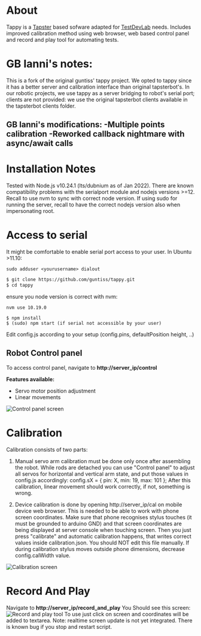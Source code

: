 # About
Tappy is a [Tapster](https://github.com/hugs/tapsterbot) based sofware adapted for [TestDevLab](http://testdevlab.com) needs.
Includes improved calibration method using web browser, web based control panel and record and play tool for automating tests.

# GB Ianni's notes:

This is a fork of the original guntiss' tappy project. We opted to tappy since it has a better server and calibration interface than original tapsterbot's.
In our robotic projects, we use tappy as a server bridging to robot's serial port; 
clients are not provided: we use the original tapsterbot clients available in the tapsterbot clients folder.

GB Ianni's modifications:
-Multiple points calibration
-Reworked callback nightmare with async/await calls
-

# Installation Notes
Tested with Node.js v10.24.1 (lts/dubnium as of Jan 2022). There are known compatibility problems with the serialport module and nodejs versions >=12.
Recall to use nvm to sync with correct node version. If using sudo for running the server,
recall to have the correct nodejs version also when impersonating root.

# Access to serial
It might be comfortable to enable serial port access to your user. In Ubuntu >11.10:

```
sudo adduser <yourusername> dialout
```

```sh
$ git clone https://github.com/guntiss/tappy.git
$ cd tappy
```
ensure you node version is correct with nvm:

```
nvm use 10.19.0
```

```
$ npm install
$ (sudo) npm start (if serial not accessible by your user)
```

Edit config.js according to your setup (config.pins, defaultPosition height, ..)

## Robot Control panel
To access control panel, navigate to **http://server_ip/control**

**Features available:**
- Servo motor position adjustment
- Linear movements

![Control panel screen](https://preview.ibb.co/kbZKcv/panel.png)

# Calibration
Calibration consists of two parts:
1) Manual servo arm calibration must be done only once after assembling the robot. While rods are detached you can use "Control panel" to adjust all servos for horizontal and vertical arm state, and put those values in config.js accordingly: config.sX = { pin: X, min: 19, max: 101 };
After this calibration, linear movement should work correctly, if not, something is wrong.

2) Device calibration is done by opening http://server_ip/cal on mobile device web browser. This is needed to be able to work with phone screen coordinates. Make sure that phone recognises stylus touches (it must be grounded to arduino GND) and that screen coordinates are being displayed at server console when touching screen.
Then you just press "calibrate" and automatic calibration happens, that writes correct values inside calibration.json. You should NOT edit this file manually.
If during calibration stylus moves outside phone dimensions, decrease config.calWidth value.

![Calibration screen](https://preview.ibb.co/hRAEAF/calibration.png)

# Record And Play
Navigate to  **http://server_ip/record_and_play**
You Should see this screen:
![Record and play tool](https://preview.ibb.co/bPeucv/rnp.png)
To use just click on screen and coordinates will be added to textarea.
Note: realtime screen update is not yet integrated. There is known bug if you stop and restart script.

